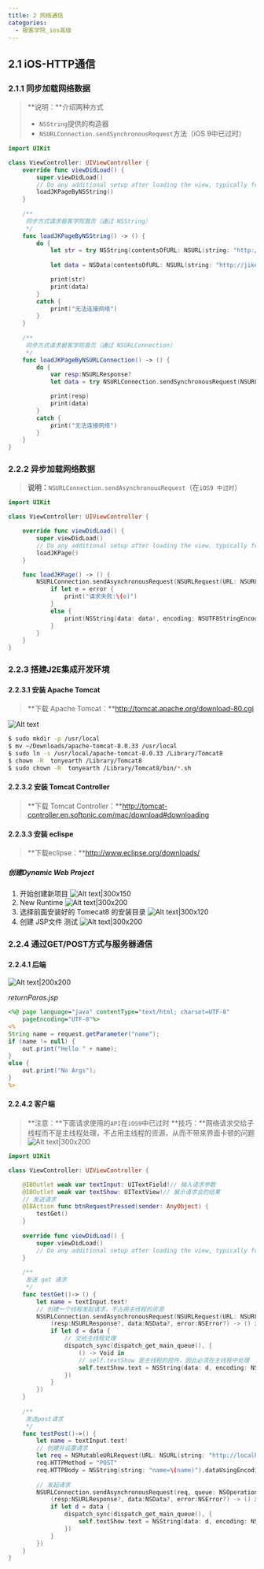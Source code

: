 ```yaml
---
title: 2 网络通信
categories:
  - 极客学院_ios高级
---
```



## 2.1	iOS-HTTP通信

### 2.1.1	同步加载网络数据
>**说明：**介绍两种方式
>+ `NSString`提供的构造器
>+ `NSURLConnection.sendSynchronousRequest`方法（iOS 9中已过时）

```swift
import UIKit

class ViewController: UIViewController {
    override func viewDidLoad() {
        super.viewDidLoad()
        // Do any additional setup after loading the view, typically from a nib.
        loadJKPageByNSString()
    }
    
    /**
     同步方式请求极客学院首页（通过 NSString）
     */
    func loadJKPageByNSString() -> () {
        do {
            let str = try NSString(contentsOfURL: NSURL(string: "http://jikexueyuan.com")!, encoding: NSUTF8StringEncoding)
            
            let data = NSData(contentsOfURL: NSURL(string: "http://jikexueyuan.com")!)

            print(str)
            print(data)
        }
        catch {
            print("无法连接网络")
        }
    }
    
    /**
     同步方式请求极客学院首页（通过 NSURLConnection）
     */
    func loadJKPageByNSURLConnection() -> () {
        do {
            var resp:NSURLResponse?
            let data = try NSURLConnection.sendSynchronousRequest(NSURLRequest(URL: NSURL(string: "http://hikexueyuan.com")!), returningResponse: &resp)

            print(resp)
            print(data)
        }
        catch {
            print("无法连接网络")
        }
    }
}
```


### 2.2.2	异步加载网络数据
>**说明：**`NSURLConnection.sendAsynchronousRequest`（在`iOS9 中过时`）

```swift
import UIKit

class ViewController: UIViewController {

    override func viewDidLoad() {
        super.viewDidLoad()
        // Do any additional setup after loading the view, typically from a nib.
        loadJKPage()
    }

    func loadJKPage() -> () {
        NSURLConnection.sendAsynchronousRequest(NSURLRequest(URL: NSURL(string: "http://jikexueyuan.com")!), queue: NSOperationQueue()) {(resp:NSURLResponse?, data:NSData?, error:NSError?) -> Void in
            if let e = error {
                print("请求失败:\(e)")
            }
            else {
                print(NSString(data: data!, encoding: NSUTF8StringEncoding))
            }
        }
    }
}
```


### 2.2.3 搭建J2E集成开发环境

#### 2.2.3.1	安装 Apache Tomcat
>**下载 Apache Tomcat：**http://tomcat.apache.org/download-80.cgi

![Alt text](http://cdn.mengqingshen.com/img/%E5%B1%8F%E5%B9%95%E5%BF%AB%E7%85%A7%202016-04-21%20%E4%B8%8A%E5%8D%8812.30.32.png)

```bash
$ sudo mkdir -p /usr/local
$ mv ~/Downloads/apache-tomcat-8.0.33 /usr/local
$ sudo ln -s /usr/local/apache-tomcat-8.0.33 /Library/Tomcat8
$ chown -R  tonyearth /Library/Tomcat8
$ sudo chown -R  tonyearth /Library/Tomcat8/bin/*.sh
```

#### 2.2.3.2	安装 Tomcat Controller
>**下载 Tomcat Controller：**http://tomcat-controller.en.softonic.com/mac/download#downloading

#### 2.2.3.3	安装 eclispe
>**下载eclipse：**http://www.eclipse.org/downloads/


##### 创建Dynamic Web Project
1. 开始创建新项目
![Alt text|300x150](http://cdn.mengqingshen.com/img/%E5%B1%8F%E5%B9%95%E5%BF%AB%E7%85%A7%202016-04-21%20%E4%B8%8A%E5%8D%8812.35.45.png)
2. New Runtime
![Alt text|300x200](http://cdn.mengqingshen.com/img/%E5%B1%8F%E5%B9%95%E5%BF%AB%E7%85%A7%202016-04-21%20%E4%B8%8A%E5%8D%8812.35.56.png)
3. 选择前面安装好的 Tomecat8 的安装目录
![Alt text|300x120](http://cdn.mengqingshen.com/img/%E5%B1%8F%E5%B9%95%E5%BF%AB%E7%85%A7%202016-04-21%20%E4%B8%8A%E5%8D%8812.35.17.png)
4. 创建 JSP文件 测试
![Alt text|300x200](http://cdn.mengqingshen.com/img/%E5%B1%8F%E5%B9%95%E5%BF%AB%E7%85%A7%202016-04-21%20%E4%B8%8A%E5%8D%8812.39.14.png)


### 2.2.4	通过GET/POST方式与服务器通信

#### 2.2.4.1	后端
![Alt text|200x200](http://cdn.mengqingshen.com/img/1461253557430.png)

*returnParas.jsp*

```jsp
<%@ page language="java" contentType="text/html; charset=UTF-8"
    pageEncoding="UTF-8"%>
<%
String name = request.getParameter("name");
if (name != null) {
	out.print("Hello " + name);
}
else {
	out.print("No Args");
}
%>
```


#### 2.2.4.2	客户端
>**注意：**下面请求使用的`API`在`iOS9`中已过时
>**技巧：**网络请求交给子线程而不是主线程处理，不占用主线程的资源，从而不带来界面卡顿的问题
![Alt text|300x200](http://cdn.mengqingshen.com/img/1462710986603_get.gif)

```swift
import UIKit

class ViewController: UIViewController {

    @IBOutlet weak var textInput: UITextField!// 输入请求参数
    @IBOutlet weak var textShow: UITextView!// 展示请求会的结果
    // 发送请求
    @IBAction func btnRequestPressed(sender: AnyObject) {
        testGet()
    }
    
    override func viewDidLoad() {
        super.viewDidLoad()
        // Do any additional setup after loading the view, typically from a nib.
    }
    
    /**
     发送 get 请求
     */
    func testGet()-> () {
        let name = textInput.text!
        // 创建一个线程发起请求，不占用主线程的资源
        NSURLConnection.sendAsynchronousRequest(NSURLRequest(URL: NSURL(string: "http://localhost:8080/MyServer/returnParas.jsp?name=\(name)")!), queue: NSOperationQueue(), completionHandler: {
            (resp:NSURLResponse?, data:NSData?, error:NSError?) -> () in
            if let d = data {
                // 交给主线程处理
                dispatch_sync(dispatch_get_main_queue(), {
                    () -> Void in
                    // self.textShow 是主线程的控件，因此必须在主线程中处理
                    self.textShow.text = NSString(data: d, encoding: NSUTF8StringEncoding)! as String
                })
            }
        })
    }
    
    /**
     发送post请求
     */
    func testPost()->() {
        let name = textInput.text!
        // 创建并设置请求
        let req = NSMutableURLRequest(URL: NSURL(string: "http://localhost:8080/MyServer/returnParas.jsp")!)
        req.HTTPMethod = "POST"
        req.HTTPBody = NSString(string: "name=\(name)").dataUsingEncoding(NSUTF8StringEncoding)
        
        // 发起请求
        NSURLConnection.sendAsynchronousRequest(req, queue: NSOperationQueue(), completionHandler: {
            (resp:NSURLResponse?, data:NSData?, error:NSError?) -> () in
            if let d = data {
                dispatch_sync(dispatch_get_main_queue(), {
                    self.textShow.text = NSString(data: d, encoding: NSUTF8StringEncoding)! as String
                })
            }
        })
    }
}
```


